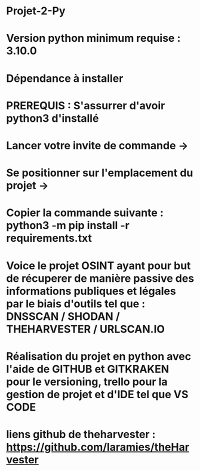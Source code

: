 # Projet-2-Py

# Version python minimum requise : 3.10.0

# Dépendance à installer
# PREREQUIS : S'assurrer d'avoir python3 d'installé
# Lancer votre invite de commande ->
# Se positionner sur l'emplacement du projet ->
# Copier la commande suivante : python3 -m pip install -r requirements.txt


# Voice le projet OSINT ayant pour but de récuperer de manière passive des informations publiques et légales par le biais d'outils tel que : DNSSCAN / SHODAN / THEHARVESTER / URLSCAN.IO


# Réalisation du projet en python avec l'aide de GITHUB et GITKRAKEN pour le versioning, trello pour la gestion de projet et d'IDE tel que VS CODE




# liens github de theharvester : https://github.com/laramies/theHarvester